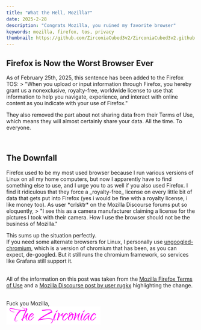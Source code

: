 ```yaml
---
title: "What the Hell, Mozilla?"
date: 2025-2-28
description: "Congrats Mozilla, you ruined my favorite browser"
keywords: mozilla, firefox, tos, privacy
thumbnail: https://github.com/ZirconiaCubed3v2/ZirconiaCubed3v2.github.io/raw/refs/heads/main/_images/2025-02-28-firefox-logo.webp
---
```

<h2 id="heading">Firefox is Now the Worst Browser Ever</h2>
As of February 25th, 2025, this sentence has been added to the Firefox TOS: 
> "When you upload or input information through Firefox, you hereby grant us a nonexclusive, royalty-free, worldwide license to use that information to help you navigate, experience, and interact with online content as you indicate with your use of Firefox."  
  
They also removed the part about not sharing data from their Terms of Use, which means they will almost certainly share your data. All the time. To everyone.  
  
<br>
<h2 id="heading">The Downfall</h2>
Firefox used to be my most used browser because I run various versions of Linux on all my home computers, but now I apparently have to find something else to use, and I urge you to as well if you also used Firefox. I find it ridiculous that they force a _royalty-free_ license on every little bit of data that gets put into Firefox (yes i would be fine with a royalty license, i like money too). As user *crlsktr* on the Mozilla Discourse forums put so eloquently, 
> "I see this as a camera manufacturer claiming a license for the pictures I took with their camera. How I use the browser should not be the business of Mozilla."  
  
This sums up the situation perfectly.  
If you need some alternate browsers for Linux, I personally use <a href="https://github.com/ungoogled-software/ungoogled-chromium" target="_blank" rel="noopener noreferrer">ungoogled-chromium</a>, which is a version of chromium that has been, as you can expect, de-googled. But it still runs the chromium framework, so services like Grafana still support it.  
  
<br>
All of the information on this post was taken from the <a href="https://www.mozilla.org/en-US/about/legal/terms/firefox/" target="_blank" rel="noopener noreferrer">Mozilla Firefox Terms of Use</a> and a <a href="https://discourse.mozilla.org/t/why-does-mozilla-now-require-a-nonexclusive-royalty-free-worldwide-license-when-entering-information-in-firefox/140700" target="_blank" ref="noopener noreferrer">Mozilla Discourse post by user rugkx</a> highlighting the change.
&nbsp;  
&nbsp;  

Fuck you Mozilla,  
<img src="https://github.com/ZirconiaCubed3v2/ZirconiaCubed3v2.github.io/blob/main/_images/sig.png?raw=true" alt="signature" style="width:250px;"/>
